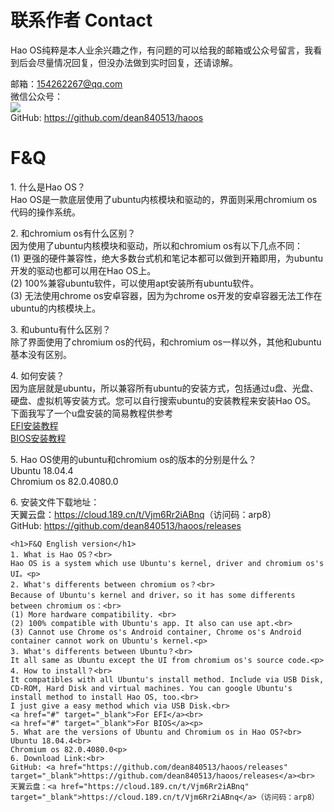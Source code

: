 <h1>联系作者 Contact</h1>
	Hao OS纯粹是本人业余兴趣之作，有问题的可以给我的邮箱或公众号留言，我看到后会尽量情况回复，但没办法做到实时回复，还请谅解。<p>
	邮箱：<a href="mailto:154262267@qq.com">154262267@qq.com</a><br>
	微信公众号：<br>
	<img src="qrcode.jpg" /><br>
	GitHub: <a href="https://github.com/dean840513/haoos" target="_blank">https://github.com/dean840513/haoos</a>
	<h1>F&Q</h1>
	1. 什么是Hao OS？<br>
	Hao OS是一款底层使用了ubuntu内核模块和驱动的，界面则采用chromium os代码的操作系统。<p>
	2. 和chromium os有什么区别？<br>
	因为使用了ubuntu内核模块和驱动，所以和chromium os有以下几点不同：<br>
	(1) 更强的硬件兼容性，绝大多数台式机和笔记本都可以做到开箱即用，为ubuntu开发的驱动也都可以用在Hao OS上。<br>
	(2) 100%兼容ubuntu软件，可以使用apt安装所有ubuntu软件。<br>
	(3) 无法使用chrome os安卓容器，因为为chrome os开发的安卓容器无法工作在ubuntu的内核模块上。<p>
	3. 和ubuntu有什么区别？<br>
	除了界面使用了chromium os的代码，和chromium os一样以外，其他和ubuntu基本没有区别。<p>
	4. 如何安装？<br>
	因为底层就是ubuntu，所以兼容所有ubuntu的安装方式，包括通过u盘、光盘、硬盘、虚拟机等安装方式。您可以自行搜索ubuntu的安装教程来安装Hao OS。<br>
	下面我写了一个u盘安装的简易教程供参考<br>
	<a href="#" target="_blank">EFI安装教程</a><br>
	<a href="#" target="_blank">BIOS安装教程</a><p>
	5. Hao OS使用的ubuntu和chromium os的版本的分别是什么？<br>
	Ubuntu 18.04.4<br>
	Chromium os 82.0.4080.0<p>
	6. 安装文件下载地址：<br>
	天翼云盘：<a href="https://cloud.189.cn/t/Vjm6Rr2iABnq" target="_blank">https://cloud.189.cn/t/Vjm6Rr2iABnq</a>（访问码：arp8）<br>
	GitHub: <a href="https://github.com/dean840513/haoos/releases" target="_blank">https://github.com/dean840513/haoos/releases</a>

	<h1>F&Q English version</h1>
	1. What is Hao OS？<br>
	Hao OS is a system which use Ubuntu's kernel, driver and chromium os's UI。<p>
	2. What's differents between chromium os？<br>
	Because of Ubuntu's kernel and driver，so it has some differents between chromium os：<br>
	(1) More hardware compatibility. <br>
	(2) 100% compatible with Ubuntu's app. It also can use apt.<br>
	(3) Cannot use Chrome os's Android container, Chrome os's Android container cannot work on Ubuntu's kernel.<p>
	3. What's differents between Ubuntu？<br>
	It all same as Ubuntu except the UI from chromium os's source code.<p>
	4. How to install？<br>
	It compatibles with all Ubuntu's install method. Include via USB Disk, CD-ROM, Hard Disk and virtual machines. You can google Ubuntu's install method to install Hao OS, too.<br>
	I just give a easy method which via USB Disk.<br>
	<a href="#" target="_blank">For EFI</a><br>
	<a href="#" target="_blank">For BIOS</a><p>
	5. What are the versions of Ubuntu and Chromium os in Hao OS?<br>
	Ubuntu 18.04.4<br>
	Chromium os 82.0.4080.0<p>
	6. Download Link:<br>
	GitHub: <a href="https://github.com/dean840513/haoos/releases" target="_blank">https://github.com/dean840513/haoos/releases</a><br>
	天翼云盘：<a href="https://cloud.189.cn/t/Vjm6Rr2iABnq" target="_blank">https://cloud.189.cn/t/Vjm6Rr2iABnq</a>（访问码：arp8）
